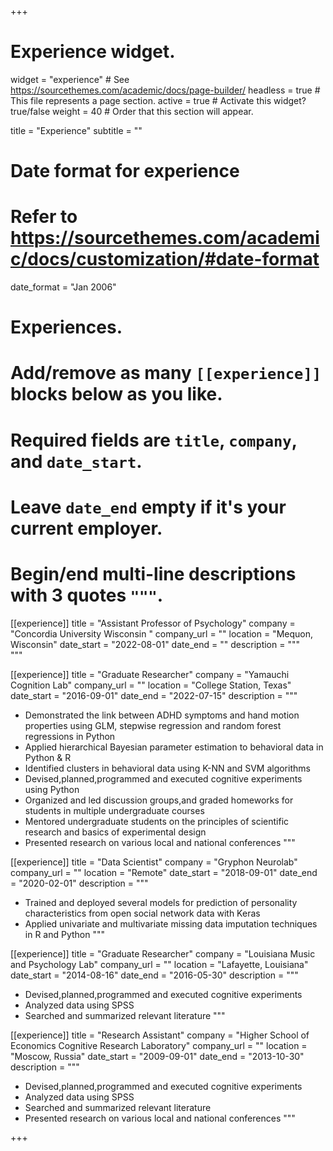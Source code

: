 +++
# Experience widget.
widget = "experience"  # See https://sourcethemes.com/academic/docs/page-builder/
headless = true  # This file represents a page section.
active = true  # Activate this widget? true/false
weight = 40  # Order that this section will appear.

title = "Experience"
subtitle = ""

# Date format for experience
#   Refer to https://sourcethemes.com/academic/docs/customization/#date-format
date_format = "Jan 2006"

# Experiences.
#   Add/remove as many `[[experience]]` blocks below as you like.
#   Required fields are `title`, `company`, and `date_start`.
#   Leave `date_end` empty if it's your current employer.
#   Begin/end multi-line descriptions with 3 quotes `"""`.


[[experience]]
  title = "Assistant Professor of Psychology"
  company = "Concordia University Wisconsin "
  company_url = ""
  location = "Mequon, Wisconsin"
  date_start = "2022-08-01"
  date_end = ""
  description = """  
 """



[[experience]]
  title = "Graduate Researcher"
  company = "Yamauchi Cognition Lab"
  company_url = ""
  location = "College Station, Texas"
  date_start = "2016-09-01"
  date_end = "2022-07-15"
  description = """  
* Demonstrated the link between ADHD symptoms and hand motion properties using GLM, stepwise regression and random forest regressions in Python
* Applied hierarchical Bayesian parameter estimation to behavioral data in Python & R
* Identified clusters in behavioral data using K-NN and SVM algorithms
* Devised,planned,programmed and executed cognitive experiments using
Python
* Organized and led discussion groups,and graded homeworks for students in
multiple undergraduate courses
* Mentored undergraduate students on the principles of scientific research and
basics of experimental design
* Presented research on various local and national conferences """


[[experience]]
  title = "Data Scientist"
  company = "Gryphon Neurolab"
  company_url = ""
  location = "Remote"
  date_start = "2018-09-01"
  date_end = "2020-02-01"
  description = """  
* Trained and deployed several models for prediction of personality characteristics from open social network data with Keras
* Applied univariate and multivariate missing data imputation techniques in R and Python
 """



[[experience]]
  title = "Graduate Researcher"
  company = "Louisiana Music and Psychology Lab"
  company_url = ""
  location = "Lafayette, Louisiana"
  date_start = "2014-08-16"
  date_end = "2016-05-30"
  description = """  
 * Devised,planned,programmed and executed cognitive experiments 
 * Analyzed data using SPSS
 * Searched and summarized relevant literature
 """

[[experience]]
  title = "Research Assistant"
  company = "Higher School of Economics Cognitive Research Laboratory"
  company_url = ""
  location = "Moscow, Russia"
  date_start = "2009-09-01"
  date_end = "2013-10-30"
  description = """
  * Devised,planned,programmed and executed cognitive experiments 
  * Analyzed data using SPSS 
  * Searched and summarized relevant literature
  * Presented research on various local and national conferences
  """

+++

